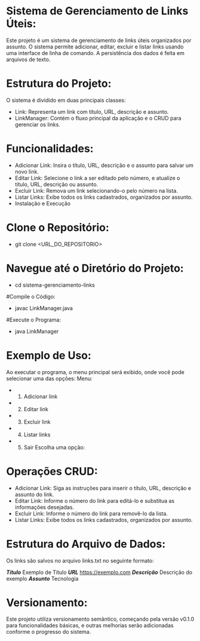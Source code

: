 # Sistema de Gerenciamento de Links Úteis:
Este projeto é um sistema de gerenciamento de links úteis organizados por assunto. O sistema permite adicionar, editar, excluir e listar links usando uma interface de linha de comando. A persistência dos dados é feita em arquivos de texto.

# Estrutura do Projeto:
O sistema é dividido em duas principais classes:

* Link: Representa um link com título, URL, descrição e assunto.
* LinkManager: Contém o fluxo principal da aplicação e o CRUD para gerenciar os links.
  
# Funcionalidades:
* Adicionar Link: Insira o título, URL, descrição e o assunto para salvar um novo link.
* Editar Link: Selecione o link a ser editado pelo número, e atualize o título, URL, descrição ou assunto.
* Excluir Link: Remova um link selecionando-o pelo número na lista.
* Listar Links: Exibe todos os links cadastrados, organizados por assunto.
* Instalação e Execução
  
# Clone o Repositório:
* git clone <URL_DO_REPOSITORIO>

# Navegue até o Diretório do Projeto:
* cd sistema-gerenciamento-links

#Compile o Código:
* javac LinkManager.java
  
#Execute o Programa:
* java LinkManager
  
# Exemplo de Uso:
Ao executar o programa, o menu principal será exibido, onde você pode selecionar uma das opções:
Menu:
* 1. Adicionar link
* 2. Editar link
* 3. Excluir link
* 4. Listar links
* 5. Sair
Escolha uma opção:
 
# Operações CRUD:
* Adicionar Link: Siga as instruções para inserir o título, URL, descrição e assunto do link.
* Editar Link: Informe o número do link para editá-lo e substitua as informações desejadas.
* Excluir Link: Informe o número do link para removê-lo da lista.
* Listar Links: Exibe todos os links cadastrados, organizados por assunto.
  
# Estrutura do Arquivo de Dados:
Os links são salvos no arquivo links.txt no seguinte formato:

***Título***
Exemplo de Título
***URL***
https://exemplo.com
***Descrição***
Descrição do exemplo
***Assunto***
Tecnologia

# Versionamento:
Este projeto utiliza versionamento semântico, começando pela versão v0.1.0 para funcionalidades básicas, e outras melhorias serão adicionadas conforme o progresso do sistema.

